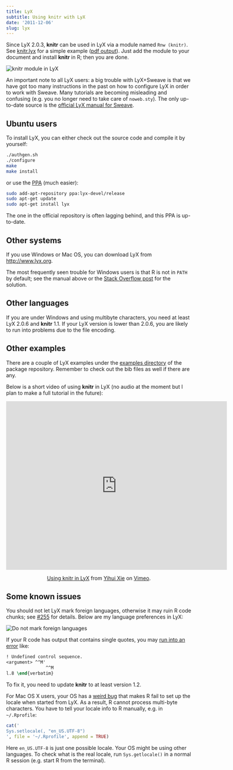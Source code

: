 ```yaml
---
title: LyX
subtitle: Using knitr with LyX
date: '2011-12-06'
slug: lyx
---
```


Since LyX 2.0.3, **knitr** can be used in LyX via a module named `Rnw
(knitr)`. See
[knitr.lyx](https://github.com/yihui/lyx/raw/master/examples/knitr.lyx) for
a simple example ([pdf
output](https://bitbucket.org/stat/lyx/downloads/knitr.pdf)). Just add the
module to your document and install **knitr** in R; then you are done.

![knitr module in LyX](https://db.yihui.org/imgur/jEKSh.png)

An important note to all LyX users: a big trouble with LyX+Sweave is that we
have got too many instructions in the past on how to configure LyX in order
to work with Sweave. Many tutorials are becoming misleading and confusing
(e.g. you no longer need to take care of `noweb.sty`). The only up-to-date
source is the [official LyX manual for
Sweave](https://bitbucket.org/stat/lyx/downloads/sweave.pdf).

## Ubuntu users

To install LyX, you can either check out the source code and compile it by
yourself:

```bash 
./authgen.sh
./configure
make
make install
```

or use the [PPA](https://launchpad.net/~lyx-devel/+archive/release) (much
easier):

```bash 
sudo add-apt-repository ppa:lyx-devel/release
sudo apt-get update
sudo apt-get install lyx
```

The one in the official repository is often lagging behind, and this PPA is
up-to-date.

## Other systems

If you use Windows or Mac OS, you can download LyX from <http://www.lyx.org>.

The most frequently seen trouble for Windows users is that R is not in `PATH`
by default; see the manual above or the [Stack Overflow
post](http://stackoverflow.com/q/9645451/559676) for the solution.

## Other languages

If you are under Windows and using multibyte characters, you need at least
LyX 2.0.6 and **knitr** 1.1. If your LyX version is lower than 2.0.6, you
are likely to run into problems due to the file encoding.

## Other examples

There are a couple of LyX examples under the [examples
directory](https://github.com/yihui/knitr/tree/master/inst/examples) of the
package repository. Remember to check out the bib files as well if there are
any.

Below is a short video of using **knitr** in LyX (no audio at the moment but
I plan to make a full tutorial in the future):

<div style="text-align: center;"><iframe src="https://player.vimeo.com/video/32948939?title=0&amp;byline=0&amp;portrait=0" width="600" height="458" frameborder="0" webkitAllowFullScreen mozallowfullscreen allowFullScreen></iframe><p><a href="http://vimeo.com/32948939">Using knitr in LyX</a> from <a href="http://vimeo.com/yihui">Yihui Xie</a> on <a href="http://vimeo.com">Vimeo</a>.</p></div>

## Some known issues

You should not let LyX mark foreign languages, otherwise it may ruin R code
chunks; see [#255](https://github.com/yihui/knitr/issues/255) for details.
Below are my language preferences in LyX:

![Do not mark foreign languages](https://db.yihui.org/imgur/vkLhP.png)

If your R code has output that contains single quotes, you may [run into an
error](http://stackoverflow.com/q/12448507/559676) like:

```tex 
! Undefined control sequence.
<argument> ^^M'
               ^^M
l.8 \end{verbatim}
```

To fix it, you need to update **knitr** to at least version 1.2.

For Mac OS X users, your OS has a [weird
bug](http://www.lyx.org/trac/ticket/8537#comment:19) that makes R fail to
set up the locale when started from LyX. As a result, R cannot process
multi-byte characters. You have to tell your locale info to R manually, e.g.
in `~/.Rprofile`:

```r 
cat('
Sys.setlocale(, "en_US.UTF-8")
', file = '~/.Rprofile', append = TRUE)
```

Here `en_US.UTF-8` is just one possible locale. Your OS might be using other
languages. To check what is the real locale, run `Sys.getlocale()` in a
normal R session (e.g. start R from the terminal).
